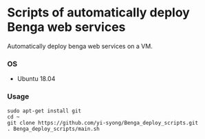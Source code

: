 # Scripts of automatically deploy Benga web services

Automatically deploy benga web services on a VM.

### OS
- Ubuntu 18.04

### Usage
```shell=
sudo apt-get install git
cd ~
git clone https://github.com/yi-syong/Benga_deploy_scripts.git
. Benga_deploy_scripts/main.sh
```
